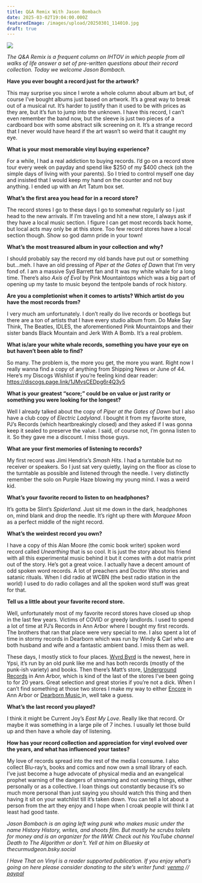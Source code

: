 ```yaml
---
title: Q&A Remix With Jason Bombach
date: 2025-03-02T19:04:00.000Z
featuredImage: /images/upload/20250301_114010.jpg
draft: true
---
```

![](/images/upload/20250301_114010.jpg)

*The Q&A Remix is a frequent column on IHTOV in which people from all walks of life answer a set of pre-written questions about their record collection. Today we welcome Jason Bombach.*

**Have you ever bought a record just for the artwork?**

This may surprise you since I wrote a whole column about album art but, of course I’ve bought albums just based on artwork. It’s a great way to break out of a musical rut. It’s harder to justify than it used to be with prices as they are, but it’s fun to jump into the unknown. I have this record, I can’t even remember the band now, but the sleeve is just two pieces of a cardboard box with some abstract silk screening on it. It’s a strange record that I never would have heard if the art wasn’t so weird that it caught my eye.

 **What is your most memorable vinyl buying experience?**

For a while, I had a real addiction to buying records. I’d go on a record store tour every week on payday and spend like $250 of my $400 check (oh the simple days of living with your parents). So I tried to control myself one day and insisted that I would keep my hand on the counter and not buy anything. I ended up with an Art Tatum box set.

**What’s the first area you head for in a record store?**

The record stores I go to these days I go to somewhat regularly so I just head to the new arrivals. If I’m traveling and hit a new store, I always ask if they have a local music section. I figure I can get most records back home, but local acts may only be at this store. Too few record stores have a local section though. Show so god damn pride in your town!

 **What’s the most treasured album in your collection and why?**

I should probably say the record my old bands have put out or something but…meh. I have an old pressing of *Piper at the Gates of Dawn* that I’m very fond of. I am a massive Syd Barrett fan and It was my white whale for a long time. There’s also *Axis of Evol* by Pink Mountaintops which was a big part of opening up my taste to music beyond the tentpole bands of rock history.

**Are you a completionist when it comes to artists? Which artist do you have the most records from?**

I very much am unfortunately. I don’t really do live records or bootlegs but there are a ton of artists that I have every studio album from. Do Make Say Think, The Beatles, IDLES, the aforementioned Pink Mountaintops and their sister bands Black Mountain and Jerk With A Bomb. It’s a real problem.

**What is/are your white whale records, something you have your eye on but haven’t been able to find?**

So many. The problem is, the more you get, the more you want. Right now I really wanna find a copy of anything from Shipping News or June of 44. Here’s my Discogs Wishlist if you’re feeling kind dear reader: <https://discogs.page.link/1JMvsCEDpg6r4Q3y5>

**What is your greatest “score;” could be on value or just rarity or something you were looking for the longest?**

Well I already talked about the copy of *Piper at the Gates of Dawn* but I also have a club copy of *Electric Ladyland*. I bought it from my favorite store, PJ’s Records (which heartbreakingly closed) and they asked if I was gonna keep it sealed to preserve the value. I said, of course not, I’m gonna listen to it. So they gave me a discount. I miss those guys.

**What are your first memories of listening to records?**

My first record was Jimi Hendrix’s *Smash Hits*. I had a turntable but no receiver or speakers. So I just sat very quietly, laying on the floor as close to the turntable as possible and listened through the needle. I very distinctly remember the solo on Purple Haze blowing my young mind. I was a weird kid.

 **What’s your favorite record to listen to on headphones?**

It’s gotta be Slint’s *Spiderland*. Just sit me down in the dark, headphones on, mind blank and drop the needle. It’s right up there with *Marquee Moon* as a perfect middle of the night record.

**What’s the weirdest record you own?**

I have a copy of this Alan Moore (the comic book writer) spoken word record called *Unearthing* that is so cool. It is just the story about his friend with all this experimental music behind it but it comes with a dot matrix print out of the story. He’s got a great voice. I actually have a decent amount of odd spoken word records. A lot of preachers and Doctor Who stories and satanic rituals. When I did radio at WCBN (the best radio station in the world) I used to do radio collages and all the spoken word stuff was great for that.

**Tell us a little about your favorite record store.**

Well, unfortunately most of my favorite record stores have closed up shop in the last few years. Victims of COVID or greedy landlords. I used to spend a lot of time at PJ’s Records in Ann Arbor where I bought my first records. The brothers that ran that place were very special to me. I also spent a lot of time in stormy records in Dearborn which was run by Windy & Carl who are both husband and wife and a fantastic ambient band. I miss them as well.

These days, I mostly stick to four places. [Wyrd Byrd](https://wyrdbyrdypsi.com/) is the newest, here in Ypsi, it’s run by an old punk like me and has both records (mostly of the punk-ish variety) and books. Then there’s Matt’s store, [Underground Records](https://ugsounds.com/?srsltid=AfmBOopo-yirw5pVVvkpAX-iAQWJkXZGRnZSFI3MaKSnRiOnMM_UF2gF) in Ann Arbor, which is kind of the last of the stores I’ve been going to for 20 years. Great selection and great stories if you’re not a dick. When I can’t find something at those two stores I make my way to either [Encore](https://encorerecordsa2.com/) in Ann Arbor or [Dearborn Music ](https://dearbornmusic.net/?srsltid=AfmBOopzAiXVG1xAG4fPnbBq70pJ0ZLQoj7n8gRDZQGGntAABgpTbnQj)in, well take a guess.

 **What’s the last record you played?**

I think it might be Current Joy’s *East My Love*. Really like that record. Or maybe it was something in a large pile of 7 inches. I usually let those build up and then have a whole day of listening.

 **How has your record collection and appreciation for vinyl evolved over the years, and what has influenced your tastes?**

My love of records spread into the rest of the media I consume. I also collect Blu-ray’s, books and comics and now own a small library of each. I’ve just become a huge advocate of physical media and an evangelical prophet warning of the dangers of streaming and not owning things, either personally or as a collective. I loan things out constantly because it’s so much more personal than just saying you should watch this thing and then having it sit on your watchlist till it’s taken down. You can tell a lot about a person from the art they enjoy and I hope when I croak people will think I at least had good taste.

*Jason Bombach is an aging left wing punk who makes music under the name History History, writes, and shoots film. But mostly he scrubs toilets for money and is an organizer for the IWW. Check out his YouTube channel Death to The Algorithm or don't. Yell at him on Bluesky at thecurmudgeon.bsky.social*

*I Have That on Vinyl is a reader supported publication. If you enjoy what’s going on here please consider donating to the site’s writer fund: [venmo](https://account.venmo.com/u/Michele-Catalano2659) // [paypal](https://www.paypal.com/paypalme/goingitaloneny?country.x=US&locale.x=en_US)*
